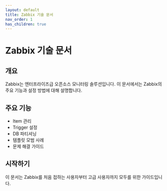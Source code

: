 ```yaml
---
layout: default
title: Zabbix 기술 문서
nav_order: 1
has_children: true
---
```


# Zabbix 기술 문서

## 개요
Zabbix는 엔터프라이즈급 오픈소스 모니터링 솔루션입니다. 이 문서에서는 Zabbix의 주요 기능과 설정 방법에 대해 설명합니다.

## 주요 기능
- Item 관리
- Trigger 설정
- DB 파티셔닝
- 템플릿 모범 사례
- 문제 해결 가이드

## 시작하기
이 문서는 Zabbix를 처음 접하는 사용자부터 고급 사용자까지 모두를 위한 가이드입니다.